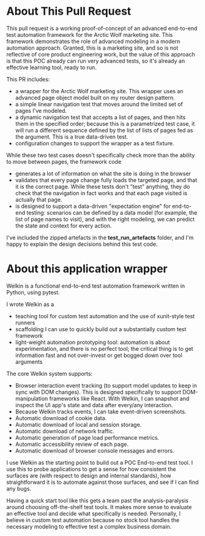 # About This Pull Request

This pull request is a working proof-of-concept of an advanced end-to-end test automation framework for the Arctic Wolf marketing site. This framework demonstrates the role of advanced modeling in a modern automation approach. Granted, this is a marketing site, and so is not reflective of core product engineering work, but the value of this approach is that this POC already can run very advanced tests, so it's already an effective learning tool, ready to run.   

This PR includes:
* a wrapper for the Arctic Wolf marketing site. This wrapper uses an advanced page object model built on my router design pattern.
* a simple linear navigation test that moves around the limited set of pages I've modeled.
* a dynamic navigation test that accepts a list of pages, and then hits them in the specified order; because this is a parametrized test case, it will run a different sequence defined by the list of lists of pages fed as the argument. This is a true data-driven test. 
* configuration changes to support the wrapper as a test fixture.

While these two test cases doesn't specifically check more than the ability to move between pages, the framework code  
* generates a lot of information on what the site is doing in the browser
* validates that every page change fully loads the targeted page, and that it is the correct page. While these tests don't "test" anything, they do check that the navigation in fact works and that each page visited is actually that page.
* is designed to support a data-driven "expectation engine" for end-to-end testing: scenarios can be defined by a data model (for example, the list of page names to visit), and with the right modeling, we can predict the state and context for every action.  

I've included the zipped artefacts in the **test_run_artefacts** folder, and I'm happy to explain the design decisions behind this test code. 


# About this application wrapper 

Welkin is a functional end-to-end test automation framework written in Python, using pytest. 

I wrote Welkin as a
* teaching tool for custom test automation and the use of xunit-style test runners
* scaffolding I can use to quickly build out a substantially custom test framework
* light-weight automation prototyping tool: automation is about experimentation, and there is no perfect tool; the critical thing is to get information fast and not over-invest or get bogged down over tool arguments 

The core Welkin system supports:
* Browser interaction event tracking (to support model updates to keep in sync with DOM changes). This is designed specifically to support DOM-manipulation frameworks like React. With Welkin, I can snapshot and inspect the UI app's state and data after every/any interaction. 
* Because Welkin tracks events, I can take event-driven screenshots.
* Automatic download of cookie data.
* Automatic download of local and session storage.
* Automatic download of network traffic.
* Automatic generation of page load performance metrics. 
* Automatic accessibility review of each page.
* Automatic download of browser console messages and errors.

I use Welkin as the starting point to build out a POC End-to-end test tool. I use this to probe applications to get a sense for how consistent the surfaces are (with respect to design and internal standards), how straightforward it is to automate against those surfaces, and see if I can find any bugs.

Having a quick start tool like this gets a team past the analysis-paralysis around choosing off-the-shelf test tools. It makes more sense to evaluate an effective tool and decide what specifically is needed. Personally, I believe in custom test automation because no stock tool handles the necessary modeling to effective test a complex business domain.   
